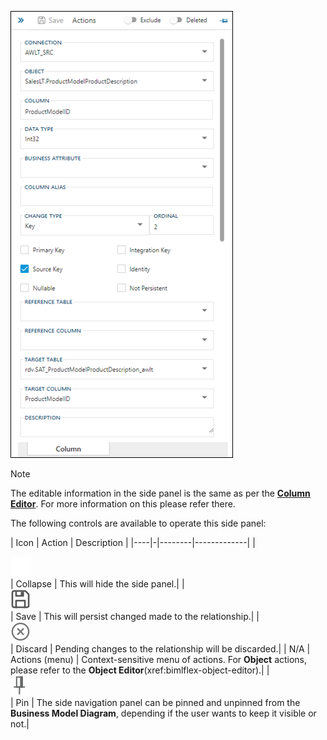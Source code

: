 ![Column Editor Side Panel](../../static/img/side-panel-column-editor.png "Column Editor Side Panel")

>[!NOTE]
>The editable information in the side panel is the same as per the [**Column Editor**](xref:bimlflex-column-editor). For more information on this please refer there.

The following controls are available to operate this side panel:

| Icon | Action | Description |
|----|-|--------|-------------|
| <div class="icon-col m-5"><img src="../../static/img/nav-collapsed.svg" /></div> | Collapse | This will hide the side panel.|
| <div class="icon-col m-5"><img src="../../static/img/save.svg" /></div> | Save | This will persist changed made to the relationship.|
| <div class="icon-col m-5"><img src="../../static/img/discard.svg" /></div> | Discard | Pending changes to the relationship will be discarded.|
| N/A | Actions (menu) | Context-sensitive menu of actions. For **Object** actions, please refer to the **Object Editor**(xref:bimlflex-object-editor).|
| <div class="icon-col m-5"><img src="../../static/img/pin.svg" /></div> | Pin | The side navigation panel can be pinned and unpinned from the **Business Model Diagram**, depending if the user wants to keep it visible or not.|